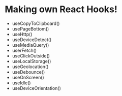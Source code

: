 # Making own React Hooks!
- useCopyToClipboard()
- usePageBottom()
- useHttp()
- useDeviceDetect()
- useMediaQuery()
- userFetch()
- useClickOutside()
- useLocalStorage()
- useGeolocation()
- useDebounce()
- useOnScreen()
- useIdle()
- useDeviceOrientation()
